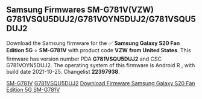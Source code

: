 <h2>Samsung Firmwares SM-G781V(VZW) G781VSQU5DUJ2/G781VOYN5DUJ2/G781VSQU5DUJ2</h2>
Download the Samsung firmware for the ✅ <strong>Samsung Galaxy S20 Fan Edition 5G </strong> ⭐ <strong>SM-G781V</strong> with product code <strong>VZW</strong> <strong> from United States</strong>. This firmware has version number PDA <strong>G781VSQU5DUJ2</strong> and CSC G781VOYN5DUJ2. The operating system of this firmware is Android R , with build date 2021-10-25. Changelist <strong>22397938</strong>.


[SM-G781V](https://samfirm.shop/samsung/model/SM-G781V)
[G781VSQU5DUJ2](https://samfirm.shop/samsung/pda/G781VSQU5DUJ2)
[Download Firmware Samsung Galaxy S20 Fan Edition 5G SM-G781V](https://samfirm.shop/samsung/firmware/467983)
